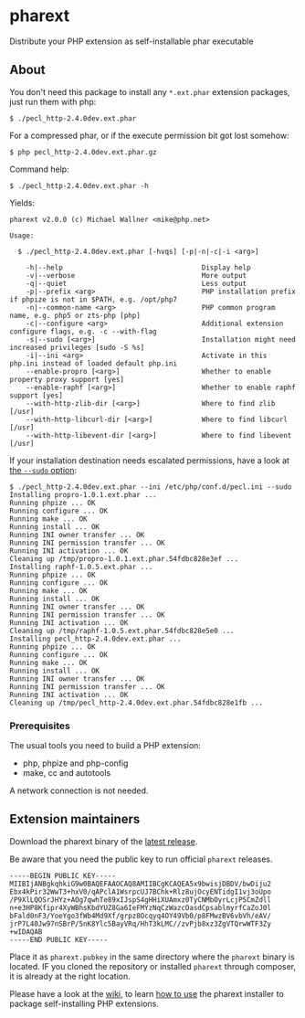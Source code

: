 # pharext

Distribute your PHP extension as self-installable phar executable

## About

You don't need this package to install any `*.ext.phar` extension packages,
just run them with php:

	$ ./pecl_http-2.4.0dev.ext.phar

For a compressed phar, or if the execute permission bit got lost somehow:

	$ php pecl_http-2.4.0dev.ext.phar.gz

Command help:

	$ ./pecl_http-2.4.0dev.ext.phar -h

Yields:

	pharext v2.0.0 (c) Michael Wallner <mike@php.net>

	Usage:

	  $ ./pecl_http-2.4.0dev.ext.phar [-hvqs] [-p|-n|-c|-i <arg>]

		-h|--help                                  Display help
		-v|--verbose                               More output
		-q|--quiet                                 Less output
		-p|--prefix <arg>                          PHP installation prefix if phpize is not in $PATH, e.g. /opt/php7
		-n|--common-name <arg>                     PHP common program name, e.g. php5 or zts-php [php]
		-c|--configure <arg>                       Additional extension configure flags, e.g. -c --with-flag
		-s|--sudo [<arg>]                          Installation might need increased privileges [sudo -S %s]
		-i|--ini <arg>                             Activate in this php.ini instead of loaded default php.ini
		--enable-propro [<arg>]                    Whether to enable property proxy support [yes]
		--enable-raphf [<arg>]                     Whether to enable raphf support [yes]
		--with-http-zlib-dir [<arg>]               Where to find zlib [/usr]
		--with-http-libcurl-dir [<arg>]            Where to find libcurl [/usr]
		--with-http-libevent-dir [<arg>]           Where to find libevent [/usr]

If your installation destination needs escalated permissions, have a look at [the `--sudo` option](https://github.com/m6w6/pharext/wiki/Usage-of-*.ext.phar-packages#privileges):

	$ ./pecl_http-2.4.0dev.ext.phar --ini /etc/php/conf.d/pecl.ini --sudo
	Installing propro-1.0.1.ext.phar ... 
	Running phpize ... OK
	Running configure ... OK
	Running make ... OK
	Running install ... OK
	Running INI owner transfer ... OK
	Running INI permission transfer ... OK
	Running INI activation ... OK
	Cleaning up /tmp/propro-1.0.1.ext.phar.54fdbc828e3ef ...
	Installing raphf-1.0.5.ext.phar ... 
	Running phpize ... OK
	Running configure ... OK
	Running make ... OK
	Running install ... OK
	Running INI owner transfer ... OK
	Running INI permission transfer ... OK
	Running INI activation ... OK
	Cleaning up /tmp/raphf-1.0.5.ext.phar.54fdbc828e5e0 ...
	Installing pecl_http-2.4.0dev.ext.phar ... 
	Running phpize ... OK
	Running configure ... OK
	Running make ... OK
	Running install ... OK
	Running INI owner transfer ... OK
	Running INI permission transfer ... OK
	Running INI activation ... OK
	Cleaning up /tmp/pecl_http-2.4.0dev.ext.phar.54fdbc828e1fb ...


### Prerequisites

The usual tools you need to build a PHP extension:
* php, phpize and php-config
* make, cc and autotools

A network connection is not needed.

## Extension maintainers

Download the pharext binary of the [latest release](https://github.com/m6w6/pharext/releases/latest).

Be aware that you need the public key to run official `pharext` releases.

	-----BEGIN PUBLIC KEY-----
	MIIBIjANBgkqhkiG9w0BAQEFAAOCAQ8AMIIBCgKCAQEA5x9bwisjDBDV/bwDiju2
	Ebx4kPir32WwT3+hxV0/qAPclA1WsrpcUJ7BChk+Rlz8ujOcyENTidgI1vj3oUpo
	/P9XlLQOSrJHYz+AOg7qwhTe89xIJspS4gHHiXUAmxz0TyCNMbOyrLcjP5CmZdll
	n+e3HP8Kfipr4XyWBhsKbdYUZ8Ga6IeFMYzNqCzWazcOasdCpsablmyrfCaZoJ0l
	bFald0nF3/YoeYgo3fWb4Md9Xf/grpz8Ocqyq4OY49Vb0/p8FMwzBV6vbVh/eAV/
	jrP7L40Jw97nSBrP/5nK8Ylc5BayVRq/HhT3kLMC//zvPjb8xz3ZgVTQrwWTF3Zy
	+wIDAQAB
	-----END PUBLIC KEY-----

Place it as `pharext.pubkey` in the same directory where the `pharext` binary is located. IF you cloned the repository or installed `pharext` through composer, it is already at the right location.

Please have a look at the [wiki](https://github.com/m6w6/pharext/wiki), to learn [how to use](https://github.com/m6w6/pharext/wiki/Usage-of-the-pharext-packager) the pharext installer to package self-installing PHP extensions.

